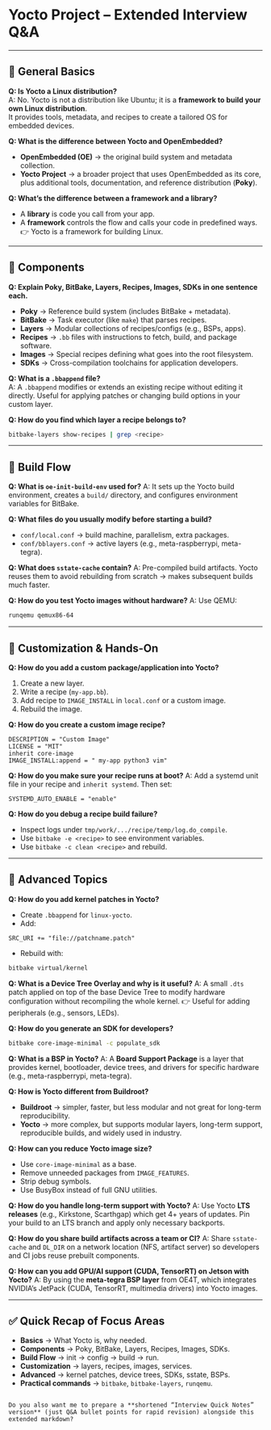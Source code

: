 # Yocto Project – Extended Interview Q&A

---

## 🔹 General Basics

**Q: Is Yocto a Linux distribution?**  
A: No. Yocto is not a distribution like Ubuntu; it is a **framework to build your own Linux distribution**.  
It provides tools, metadata, and recipes to create a tailored OS for embedded devices.

**Q: What is the difference between Yocto and OpenEmbedded?**  
- **OpenEmbedded (OE)** → the original build system and metadata collection.  
- **Yocto Project** → a broader project that uses OpenEmbedded as its core, plus additional tools, documentation, and reference distribution (**Poky**).

**Q: What’s the difference between a framework and a library?**  
- A **library** is code you call from your app.  
- A **framework** controls the flow and calls your code in predefined ways.  
👉 Yocto is a framework for building Linux.

---

## 🔹 Components

**Q: Explain Poky, BitBake, Layers, Recipes, Images, SDKs in one sentence each.**  
- **Poky** → Reference build system (includes BitBake + metadata).  
- **BitBake** → Task executor (like `make`) that parses recipes.  
- **Layers** → Modular collections of recipes/configs (e.g., BSPs, apps).  
- **Recipes** → `.bb` files with instructions to fetch, build, and package software.  
- **Images** → Special recipes defining what goes into the root filesystem.  
- **SDKs** → Cross-compilation toolchains for application developers.

**Q: What is a `.bbappend` file?**  
A: A `.bbappend` modifies or extends an existing recipe without editing it directly. Useful for applying patches or changing build options in your custom layer.

**Q: How do you find which layer a recipe belongs to?**  
```bash
bitbake-layers show-recipes | grep <recipe>
````

---

## 🔹 Build Flow

**Q: What is `oe-init-build-env` used for?**
A: It sets up the Yocto build environment, creates a `build/` directory, and configures environment variables for BitBake.

**Q: What files do you usually modify before starting a build?**

* `conf/local.conf` → build machine, parallelism, extra packages.
* `conf/bblayers.conf` → active layers (e.g., meta-raspberrypi, meta-tegra).

**Q: What does `sstate-cache` contain?**
A: Pre-compiled build artifacts. Yocto reuses them to avoid rebuilding from scratch → makes subsequent builds much faster.

**Q: How do you test Yocto images without hardware?**
A: Use QEMU:

```bash
runqemu qemux86-64
```

---

## 🔹 Customization & Hands-On

**Q: How do you add a custom package/application into Yocto?**

1. Create a new layer.
2. Write a recipe (`my-app.bb`).
3. Add recipe to `IMAGE_INSTALL` in `local.conf` or a custom image.
4. Rebuild the image.

**Q: How do you create a custom image recipe?**

```bitbake
DESCRIPTION = "Custom Image"
LICENSE = "MIT"
inherit core-image
IMAGE_INSTALL:append = " my-app python3 vim"
```

**Q: How do you make sure your recipe runs at boot?**
A: Add a systemd unit file in your recipe and `inherit systemd`. Then set:

```bitbake
SYSTEMD_AUTO_ENABLE = "enable"
```

**Q: How do you debug a recipe build failure?**

* Inspect logs under `tmp/work/.../recipe/temp/log.do_compile`.
* Use `bitbake -e <recipe>` to see environment variables.
* Use `bitbake -c clean <recipe>` and rebuild.

---

## 🔹 Advanced Topics

**Q: How do you add kernel patches in Yocto?**

* Create `.bbappend` for `linux-yocto`.
* Add:

```bitbake
SRC_URI += "file://patchname.patch"
```

* Rebuild with:

```bash
bitbake virtual/kernel
```

**Q: What is a Device Tree Overlay and why is it useful?**
A: A small `.dts` patch applied on top of the base Device Tree to modify hardware configuration without recompiling the whole kernel.
👉 Useful for adding peripherals (e.g., sensors, LEDs).

**Q: How do you generate an SDK for developers?**

```bash
bitbake core-image-minimal -c populate_sdk
```

**Q: What is a BSP in Yocto?**
A: A **Board Support Package** is a layer that provides kernel, bootloader, device trees, and drivers for specific hardware (e.g., meta-raspberrypi, meta-tegra).

**Q: How is Yocto different from Buildroot?**

* **Buildroot** → simpler, faster, but less modular and not great for long-term reproducibility.
* **Yocto** → more complex, but supports modular layers, long-term support, reproducible builds, and widely used in industry.

**Q: How can you reduce Yocto image size?**

* Use `core-image-minimal` as a base.
* Remove unneeded packages from `IMAGE_FEATURES`.
* Strip debug symbols.
* Use BusyBox instead of full GNU utilities.

**Q: How do you handle long-term support with Yocto?**
A: Use Yocto **LTS releases** (e.g., Kirkstone, Scarthgap) which get 4+ years of updates. Pin your build to an LTS branch and apply only necessary backports.

**Q: How do you share build artifacts across a team or CI?**
A: Share `sstate-cache` and `DL_DIR` on a network location (NFS, artifact server) so developers and CI jobs reuse prebuilt components.

**Q: How can you add GPU/AI support (CUDA, TensorRT) on Jetson with Yocto?**
A: By using the **meta-tegra BSP layer** from OE4T, which integrates NVIDIA’s JetPack (CUDA, TensorRT, multimedia drivers) into Yocto images.

---

## ✅ Quick Recap of Focus Areas

* **Basics** → What Yocto is, why needed.
* **Components** → Poky, BitBake, Layers, Recipes, Images, SDKs.
* **Build Flow** → init → config → build → run.
* **Customization** → layers, recipes, images, services.
* **Advanced** → kernel patches, device trees, SDKs, sstate, BSPs.
* **Practical commands** → `bitbake`, `bitbake-layers`, `runqemu`.

```

Do you also want me to prepare a **shortened “Interview Quick Notes” version** (just Q&A bullet points for rapid revision) alongside this extended markdown?
```

